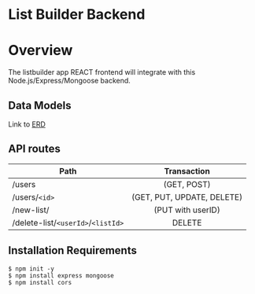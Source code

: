 # List Builder Backend
# Overview
The listbuilder app REACT frontend will integrate with this Node.js/Express/Mongoose backend.

## Data Models
Link to [ERD](https://dbdiagram.io/d/5e924af039d18f5553fd74eb)

## API routes
| Path | Transaction |
| --- | :---:|
| /users | (GET, POST) |
| /users/`<id>` | (GET, PUT, UPDATE, DELETE) |
| /new-list/ | (PUT with userID) |
| /delete-list/`<userId>`/`<listId>` | DELETE |

## Installation Requirements
```
$ npm init -y
$ npm install express mongoose
$ npm install cors
```
